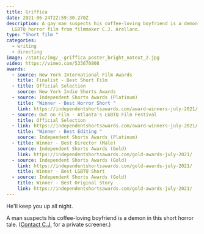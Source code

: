 ```yaml
---
title: Griffica
date: 2021-06-24T22:59:30.270Z
description: A gay man suspects his coffee-loving boyfriend is a demon in this
  LGBTQ horror film from filmmaker C.J. Arellano.
type: "Short film "
categories:
  - writing
  - directing
image: /static/img/_-griffica_poster_bright_notext_2.jpg
video: https://vimeo.com/533670808
awards:
  - source: New York International Film Awards
    title: Finalist - Best Short Film
  - title: Official Selection
    source: New York Indie Shorts Awards
  - source: Independent Shorts Awards (Platinum)
    title: "Winner - Best Horror Short "
    link: https://independentshortsawards.com/award-winners-july-2021/
  - source: Out on Film - Atlanta's LGBTQ Film Festival
    title: Official Selection
  - link: https://independentshortsawards.com/award-winners-july-2021/
    title: "Winner - Best Editing "
    source: Independent Shorts Awards (Platinum)
  - title: Winner - Best Director (Male)
    source: Independent Shorts Awards (Gold)
    link: https://independentshortsawards.com/gold-awards-july-2021/
  - source: Independent Shorts Awards (Gold)
    link: https://independentshortsawards.com/gold-awards-july-2021/
    title: Winner - Best LGBTQ Short
  - source: Independent Shorts Awards (Gold)
    title: Winner - Best Original Story
    link: https://independentshortsawards.com/gold-awards-july-2021/
---
```

He'll keep you up all night. 

A man suspects his coffee-loving boyfriend is a demon in this short horror tale. ([Contact C.J.](mailto:CJ@CJarellano.com) for a private screener.)